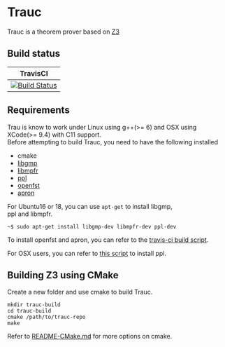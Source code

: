 # Trauc

Trauc is a theorem prover based on [Z3](https://github.com/Z3Prover/z3)
## Build status

| TravisCI |
| -------- |
|[![Build Status](https://travis-ci.org/spencerwuwu/benchmark-generator.png?branch=master)](https://travis-ci.org/guluchen/z3)|

## Requirements

Trau is know to work under Linux using g++(>= 6) and OSX 
using XCode(>= 9.4) with C11 support.   
Before attempting to build Trauc, you need to have the 
following installed
- cmake
- [libgmp](https://gmplib.org/)
- [libmpfr](https://www.mpfr.org/)
- [ppl](https://www.bugseng.com/ppl)
- [openfst](http://www.openfst.org/twiki/bin/view/FST/WebHome)
- [apron](http://apron.cri.ensmp.fr/library)

For Ubuntu16 or 18, you can use `apt-get` to install libgmp,  
ppl and libmpfr.
```
~$ sudo apt-get install libgmp-dev libmpfr-dev ppl-dev
``` 
To install openfst and apron, you can refer to the 
[travis-ci build script](/contrib/ci/scripts/install-lib.sh).

For OSX users, you can refer to
[this script](/contrib/ci/scripts/install-ppl.sh) to install ppl.

## Building Z3 using CMake
Create a new folder and use cmake to build Trauc.
```
mkdir trauc-build
cd trauc-build
cmake /path/to/trauc-repo
make
```
Refer to [README-CMake.md](/README-CMake.md) for more options
on cmake.
